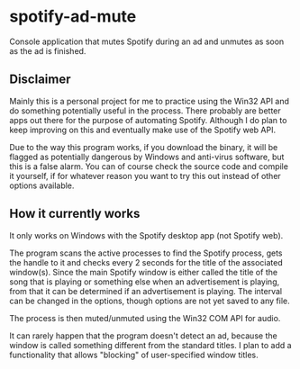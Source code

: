 # spotify-ad-mute
Console application that mutes Spotify during an ad and unmutes as soon as the ad is finished.

Disclaimer
--
Mainly this is a personal project for me to practice using the Win32 API and do something potentially useful in the process.
There probably are better apps out there for the purpose of automating Spotify. Although I do plan to keep improving on this and eventually make use of the Spotify web API.

Due to the way this program works, if you download the binary, it will be flagged as potentially dangerous by Windows and anti-virus software, but this is a false alarm. You can of course check the source code and compile it yourself, if for whatever reason you want to try this out instead of other options available.

How it currently works
--
It only works on Windows with the Spotify desktop app (not Spotify web).

The program scans the active processes to find the Spotify process, gets the handle to it and checks every 2 seconds for the title of the associated window(s). Since the main Spotify window is either called the title of the song that is playing or something else when an advertisement is playing, from that it can be determined if an advertisement is playing. The interval can be changed in the options, though options are not yet saved to any file.

The process is then muted/unmuted using the Win32 COM API for audio.

It can rarely happen that the program doesn't detect an ad, because the window is called something different from the standard titles. I plan to add a functionality that allows "blocking" of user-specified window titles.

